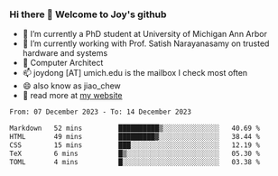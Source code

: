 ### Hi there 👋 Welcome to Joy's github

- 🔭 I’m currently a PhD student at University of Michigan Ann Arbor
- 🌱 I’m currently working with Prof. Satish Narayanasamy on trusted hardware and systems
- 👯 Computer Architect
- 📫 joydong [AT] umich.edu is the mailbox I check most often
- 😄 also know as jiao_chew
- 💬 read more at [my website](https://joydddd.github.io/)
<!--START_SECTION:waka-->

```txt
From: 07 December 2023 - To: 14 December 2023

Markdown   52 mins         ██████████▒░░░░░░░░░░░░░░   40.69 %
HTML       49 mins         █████████▓░░░░░░░░░░░░░░░   38.44 %
CSS        15 mins         ███░░░░░░░░░░░░░░░░░░░░░░   12.19 %
TeX        6 mins          █▒░░░░░░░░░░░░░░░░░░░░░░░   05.30 %
TOML       4 mins          █░░░░░░░░░░░░░░░░░░░░░░░░   03.38 %
```

<!--END_SECTION:waka-->
